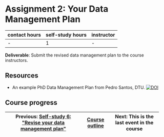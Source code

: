 # Assignment 2: Your Data Management Plan

| contact hours | self-study hours | instructor |
|---|---|---|
| - | 1 | - |

__Deliverable__: Submit the revised data management plan to the course instructors.

## Resources
- An example PhD Data Management Plan from Pedro Santos, DTU. [![DOI](https://zenodo.org/badge/DOI/10.5281/zenodo.4009127.svg)](https://doi.org/10.5281/zenodo.4009127)


## Course progress
| Previous: [Self-study 6: "Revise your data management plan"](../13_selfstudy6/readme.md) | [Course outline](../readme.md#course-outline) | Next: This is the last event in the course |
|---|---|---|
